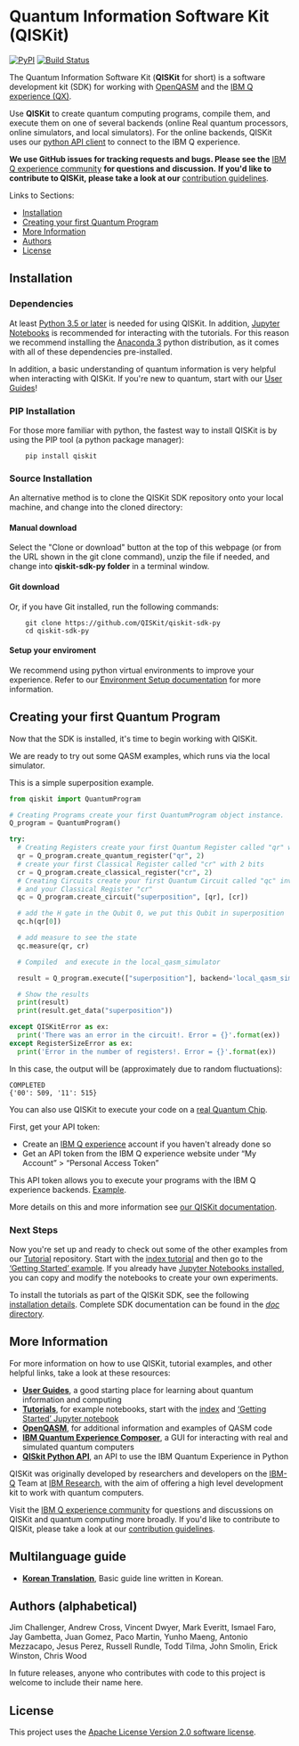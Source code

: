 # Quantum Information Software Kit (QISKit)

[![PyPI](https://img.shields.io/pypi/v/qiskit.svg)](https://pypi.python.org/pypi/qiskit)
[![Build Status](https://travis-ci.org/QISKit/qiskit-sdk-py.svg?branch=master)](https://travis-ci.org/QISKit/qiskit-sdk-py)

The Quantum Information Software Kit (**QISKit** for short) is a software development kit (SDK) for working with [OpenQASM](https://github.com/QISKit/qiskit-openqasm) and the [IBM Q experience (QX)](https://quantumexperience.ng.bluemix.net/).

Use **QISKit** to create quantum computing programs, compile them, and execute them on one of several backends (online Real quantum processors, online simulators, and local simulators). For the online backends, QISKit uses our [python API client](https://github.com/QISKit/qiskit-api-py) to connect to the IBM Q experience.

**We use GitHub issues for tracking requests and bugs. Please see the** [IBM Q experience community](https://quantumexperience.ng.bluemix.net/qx/community) **for questions and discussion.** **If you'd like to contribute to QISKit, please take a look at our** [contribution guidelines](CONTRIBUTING.rst).

Links to Sections:

* [Installation](#installation)
* [Creating your first Quantum Program](#creating-your-first-quantum-program)
* [More Information](#more-information)
* [Authors](#authors-alphabetical)
* [License](#license)

## Installation

### Dependencies

At least [Python 3.5 or later](https://www.python.org/downloads/) is needed for using QISKit. In addition, [Jupyter Notebooks](https://jupyter.readthedocs.io/en/latest/install.html) is recommended for interacting with the tutorials.
For this reason we recommend installing the [Anaconda 3](https://www.continuum.io/downloads) python distribution, as it comes with all of these dependencies pre-installed.

In addition, a basic understanding of quantum information is very helpful when interacting with QISKit. If you're new to quantum, start with our [User Guides](https://github.com/QISKit/ibmqx-user-guides)!

### PIP Installation

For those more familiar with python, the fastest way to install QISKit is by using the PIP tool (a python package manager):

```
    pip install qiskit
```

### Source Installation

An alternative method is to clone the QISKit SDK repository onto your local machine, and change into the cloned directory:

#### Manual download

Select the "Clone or download" button at the top of this webpage (or from the URL shown in the git clone command), unzip the file if needed, and change into **qiskit-sdk-py folder** in a terminal window.

#### Git download

Or, if you have Git installed, run the following commands:

```
    git clone https://github.com/QISKit/qiskit-sdk-py
    cd qiskit-sdk-py
```

#### Setup your enviroment

We recommend using python virtual environments to improve your experience. Refer to our [Environment Setup documentation](doc/install.rst#3.1-Setup-the-environment) for more information.

## Creating your first Quantum Program

Now that the SDK is installed, it's time to begin working with QISKit.

We are ready to try out some QASM examples, which runs via the local simulator.

This is a simple superposition example.

```python
from qiskit import QuantumProgram

# Creating Programs create your first QuantumProgram object instance.
Q_program = QuantumProgram()

try:
  # Creating Registers create your first Quantum Register called "qr" with 2 qubits
  qr = Q_program.create_quantum_register("qr", 2)
  # create your first Classical Register called "cr" with 2 bits
  cr = Q_program.create_classical_register("cr", 2)
  # Creating Circuits create your first Quantum Circuit called "qc" involving your Quantum Register "qr"
  # and your Classical Register "cr"
  qc = Q_program.create_circuit("superposition", [qr], [cr])

  # add the H gate in the Qubit 0, we put this Qubit in superposition
  qc.h(qr[0])

  # add measure to see the state
  qc.measure(qr, cr)

  # Compiled  and execute in the local_qasm_simulator

  result = Q_program.execute(["superposition"], backend='local_qasm_simulator', shots=1024)

  # Show the results
  print(result)
  print(result.get_data("superposition"))

except QISKitError as ex:
  print('There was an error in the circuit!. Error = {}'.format(ex))
except RegisterSizeError as ex:
  print('Error in the number of registers!. Error = {}'.format(ex))
```

In this case, the output will be (approximately due to random fluctuations):

```
COMPLETED
{'00': 509, '11': 515}
```

You can also use QISKit to execute your code on a [real Quantum Chip](https://github.com/QISKit/ibmqx-backend-information).

 First, get your API token:

-  Create an [IBM Q experience](https://quantumexperience.ng.bluemix.net) account if you haven't already done so
-  Get an API token from the IBM Q experience website under “My Account” > “Personal Access Token”

This API token allows you to execute your programs with the IBM Q experience backends. [Example](doc/example_real_backend.rst).

More details on this and more information see [our QISKit documentation](doc/qiskit.rst).


### Next Steps

Now you're set up and ready to check out some of the other examples from our [Tutorial](https://github.com/QISKit/qiskit-tutorial) repository. Start with the [index tutorial](https://github.com/QISKit/qiskit-tutorial/blob/master/index.ipynb) and then go to the [‘Getting Started’ example](https://github.com/QISKit/qiskit-tutorial/blob/002d054c72fc59fc5009bb9fa0ee393e15a69d07/1_introduction/getting_started.ipynb). If you already have [Jupyter Notebooks installed](https://jupyter.readthedocs.io/en/latest/install.html), you can copy and modify the notebooks to create your own experiments.

To install the tutorials as part of the QISKit SDK, see the following [installation details](doc/install.rst#Install-Jupyter-based-tutorials). Complete SDK documentation can be found in the [*doc* directory](doc/qiskit.rst).

## More Information

For more information on how to use QISKit, tutorial examples, and other helpful links, take a look at these resources:

* **[User Guides](https://github.com/QISKit/ibmqx-user-guides)**,
  a good starting place for learning about quantum information and computing
* **[Tutorials](https://github.com/QISKit/qiskit-tutorial)**,
  for example notebooks, start with the [index](https://github.com/QISKit/qiskit-tutorial/blob/master/index.ipynb) and [‘Getting Started’ Jupyter notebook](https://github.com/QISKit/qiskit-tutorial/blob/002d054c72fc59fc5009bb9fa0ee393e15a69d07/1_introduction/getting_started.ipynb)
* **[OpenQASM](https://github.com/QISKit/openqasm)**,
  for additional information and examples of QASM code
* **[IBM Quantum Experience Composer](https://quantumexperience.ng.bluemix.net/qx/editor)**,
  a GUI for interacting with real and simulated quantum computers
* **[QISkit Python API](https://github.com/QISKit/qiskit-api-py)**, an API to use the IBM Quantum Experience in Python

QISKit was originally developed by researchers and developers on the [IBM-Q](http://www.research.ibm.com/ibm-q/) Team at [IBM Research](http://www.research.ibm.com/), with the aim of offering a high level development kit to work with quantum computers.

Visit the [IBM Q experience community](https://quantumexperience.ng.bluemix.net/qx/community) for questions and discussions on QISKit and quantum computing more broadly. If you'd like to contribute to QISKit, please take a look at our [contribution guidelines](CONTRIBUTING.rst).

## Multilanguage guide

* **[Korean Translation](doc/ko/README.md)**, Basic guide line written in Korean.

## Authors (alphabetical)

Jim Challenger, Andrew Cross, Vincent Dwyer, Mark Everitt, Ismael Faro, Jay Gambetta, Juan Gomez, Paco Martin, Yunho Maeng, Antonio Mezzacapo, Jesus Perez, Russell Rundle, Todd Tilma, John Smolin, Erick Winston, Chris Wood

In future releases, anyone who contributes with code to this project is welcome to include their name here.


## License

This project uses the [Apache License Version 2.0 software license](https://www.apache.org/licenses/LICENSE-2.0).


